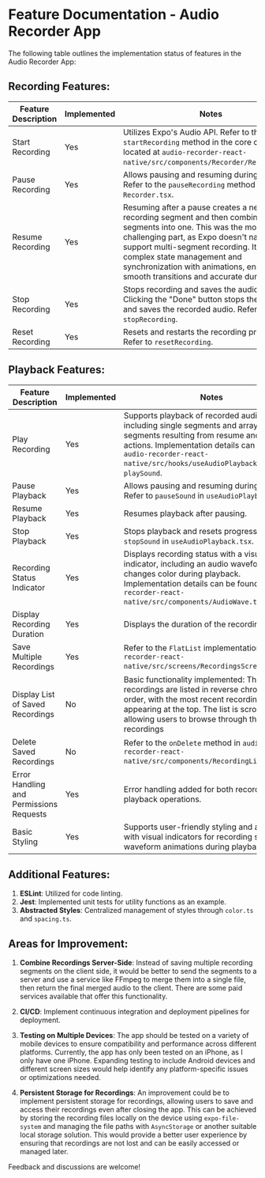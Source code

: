 # Feature Documentation - Audio Recorder App

The following table outlines the implementation status of features in the Audio Recorder App:

## Recording Features:

| Feature Description                     | Implemented | Notes                                                           |
|-----------------------------------------|-------------|------------------------------------------------------------------|
| Start Recording                         | Yes         | Utilizes Expo's Audio API. Refer to the `startRecording` method in the core component located at `audio-recorder-react-native/src/components/Recorder/Recorder.tsx`. |
| Pause Recording                         | Yes         | Allows pausing and resuming during recording. Refer to the `pauseRecording` method in `Recorder.tsx`. |
| Resume Recording                        | Yes         | Resuming after a pause creates a new recording segment and then combines all segments into one. This was the most challenging part, as Expo doesn't natively support multi-segment recording. It involves complex state management and synchronization with animations, ensuring smooth transitions and accurate duration. |
| Stop Recording                          | Yes         | Stops recording and saves the audio file. Clicking the "Done" button stops the recording and saves the recorded audio. Refer to `stopRecording`. |
| Reset Recording                         | Yes         | Resets and restarts the recording process. Refer to `resetRecording`. |

## Playback Features:

| Feature Description                     | Implemented | Notes                                                           |
|-----------------------------------------|-------------|------------------------------------------------------------------|
| Play Recording                          | Yes         | Supports playback of recorded audio, including single segments and arrays of segments resulting from resume and pause actions. Implementation details can be found in `audio-recorder-react-native/src/hooks/useAudioPlayback.tsx` under `playSound`. |
| Pause Playback                          | Yes         | Allows pausing and resuming during playback. Refer to `pauseSound` in `useAudioPlayback.tsx`. |
| Resume Playback                         | Yes         | Resumes playback after pausing. |
| Stop Playback                           | Yes         | Stops playback and resets progress. Refer to `stopSound` in `useAudioPlayback.tsx`. |
| Recording Status Indicator              | Yes         | Displays recording status with a visual indicator, including an audio waveform that changes color during playback. Implementation details can be found in `audio-recorder-react-native/src/components/AudioWave.tsx`. |
| Display Recording Duration              | Yes         | Displays the duration of the recording. |
| Save Multiple Recordings                | Yes         | Refer to the `FlatList` implementation in `audio-recorder-react-native/src/screens/RecordingsScreen.tsx`. |
| Display List of Saved Recordings        | No          | Basic functionality implemented: The recordings are listed in reverse chronological order, with the most recent recording appearing at the top. The list is scrollable, allowing users to browse through their saved recordings|
| Delete Saved Recordings                 | No          | Refer to the `onDelete` method in `audio-recorder-react-native/src/components/RecordingListItem.tsx`. |
| Error Handling and Permissions Requests | Yes         | Error handling added for both recording and playback operations. |
| Basic Styling                           | Yes         | Supports user-friendly styling and animations, with visual indicators for recording status and waveform animations during playback. |

## Additional Features:

1. **ESLint**: Utilized for code linting.
2. **Jest**: Implemented unit tests for utility functions as an example.
3. **Abstracted Styles**: Centralized management of styles through `color.ts` and `spacing.ts`.

## Areas for Improvement:

1. **Combine Recordings Server-Side**: Instead of saving multiple recording segments on the client side, it would be better to send the segments to a server and use a service like FFmpeg to merge them into a single file, then return the final merged audio to the client. There are some paid services available that offer this functionality.

2. **CI/CD**: Implement continuous integration and deployment pipelines for deployment.

3. **Testing on Multiple Devices**: The app should be tested on a variety of mobile devices to ensure compatibility and performance across different platforms. Currently, the app has only been tested on an iPhone, as I only have one iPhone. Expanding testing to include Android devices and different screen sizes would help identify any platform-specific issues or optimizations needed.

4. **Persistent Storage for Recordings**: An improvement could be to implement persistent storage for recordings, allowing users to save and access their recordings even after closing the app. This can be achieved by storing the recording files locally on the device using `expo-file-system` and managing the file paths with `AsyncStorage` or another suitable local storage solution. This would provide a better user experience by ensuring that recordings are not lost and can be easily accessed or managed later.

Feedback and discussions are welcome!